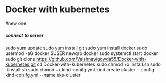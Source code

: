 # Docker with kubernetes 
#new one

##### connect to server
sudo yum update 
sudo yum install git 
sudo yum install docker 
sudo usermod -aG docker $USER 
newgrp docker 
sudo systemctl start docker 
sudo git clone https://github.com/Vaishnavigowda55/Docker-with-kubernetes.git
cd Docker-with-kubernetes
sudo chmod +x install.sh
sudo ./install.sh
sudo chmod +x kind-conifg.yml
kind create cluster --config kind-conifg.yml --name eks-cluster 
